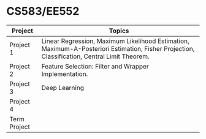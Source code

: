 # CS583/EE552

| Project      | Topics                                                                                                                                       |
| ------------ | -------------------------------------------------------------------------------------------------------------------------------------------- |
| Project 1    | Linear Regression, Maximum Likelihood Estimation, Maximum-A-Posteriori Estimation, Fisher Projection, Classification, Central Limit Theorem. |
| Project 2    | Feature Selection: Filter and Wrapper Implementation.                                                                                        |
| Project 3    | Deep Learning                                                                                                                                |
| Project 4    |                                                                                                                                              |
| Term Project |                                                                                                                                              |
